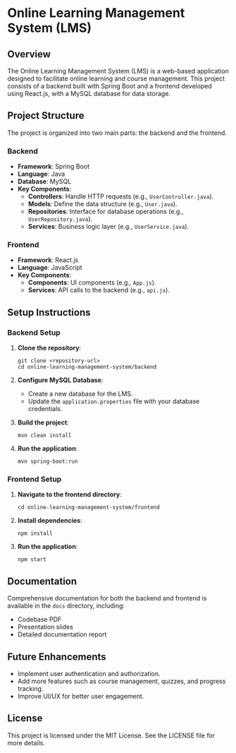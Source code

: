 # Online Learning Management System (LMS)

## Overview
The Online Learning Management System (LMS) is a web-based application designed to facilitate online learning and course management. This project consists of a backend built with Spring Boot and a frontend developed using React.js, with a MySQL database for data storage.

## Project Structure
The project is organized into two main parts: the backend and the frontend.

### Backend
- **Framework**: Spring Boot
- **Language**: Java
- **Database**: MySQL
- **Key Components**:
  - **Controllers**: Handle HTTP requests (e.g., `UserController.java`).
  - **Models**: Define the data structure (e.g., `User.java`).
  - **Repositories**: Interface for database operations (e.g., `UserRepository.java`).
  - **Services**: Business logic layer (e.g., `UserService.java`).

### Frontend
- **Framework**: React.js
- **Language**: JavaScript
- **Key Components**:
  - **Components**: UI components (e.g., `App.js`).
  - **Services**: API calls to the backend (e.g., `api.js`).

## Setup Instructions

### Backend Setup
1. **Clone the repository**:
   ```
   git clone <repository-url>
   cd online-learning-management-system/backend
   ```

2. **Configure MySQL Database**:
   - Create a new database for the LMS.
   - Update the `application.properties` file with your database credentials.

3. **Build the project**:
   ```
   mvn clean install
   ```

4. **Run the application**:
   ```
   mvn spring-boot:run
   ```

### Frontend Setup
1. **Navigate to the frontend directory**:
   ```
   cd online-learning-management-system/frontend
   ```

2. **Install dependencies**:
   ```
   npm install
   ```

3. **Run the application**:
   ```
   npm start
   ```

## Documentation
Comprehensive documentation for both the backend and frontend is available in the `docs` directory, including:
- Codebase PDF
- Presentation slides
- Detailed documentation report

## Future Enhancements
- Implement user authentication and authorization.
- Add more features such as course management, quizzes, and progress tracking.
- Improve UI/UX for better user engagement.

## License
This project is licensed under the MIT License. See the LICENSE file for more details.